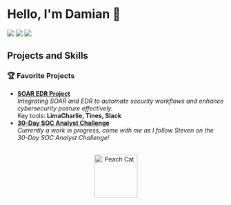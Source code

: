   # Hello, I'm Damian 👋
  <a href="https://www.linkedin.com/in/damivilla/"><img src="https://img.shields.io/badge/-LinkedIn-0072b1?&style=for-the-badge&logo=linkedin&logoColor=white" /></a>
  <a href="https://medium.com/@dsuyu"><img src="https://img.shields.io/badge/-Medium-12100E?&style=for-the-badge&logo=medium&logoColor=white" /></a>
  <a href="https://tryhackme.com/r/p/dsuyu"><img src="https://img.shields.io/badge/-TryHackMe-2d3748?&style=for-the-badge&logo=TryHackMe&logoColor=white" /></a>
<br>

<!--
I am an undergraduate student working as an RSOC Student Analyst at my university! I have a deep interest in cybersecurity and a love for learning! 
### My Blog
Check out my [Medium blog](https://medium.com/@dsuyu) where I write about cybersecurity and IT concepts, including:
- [Malware, Threats, and Vulnerabilities](https://medium.com/@dsuyu/intro-to-malware-threats-and-vulnerabilities-e5ffa455badb)
- [Network Security Components](https://medium.com/@dsuyu/some-components-of-network-security-7959c0937d0f)
- [Compliance, Laws, and Regulations](https://medium.com/@dsuyu/intro-to-compliance-laws-and-regulations-fc41777fbacf)

-->
    
## Projects and Skills
### 🏆 Favorite Projects
- **[SOAR EDR Project](https://github.com/dsuyu1/SOAR-EDR-Project)**                                                   
  *Integrating SOAR and EDR to automate security workflows and enhance cybersecurity posture effectively.*                    
  Key tools: **LimaCharlie, Tines, Slack**
- **[30-Day SOC Analyst Challenge](https://github.com/dsuyu1/30-Day-SOC-Analyst-Challenge)**                             
  *Currently a work in progress, come with me as I follow Steven on the 30-Day SOC Analyst Challenge!*

<!--

### Cybersecurity
| Skill                                         | Associated Project         |
|-----------------------------------------------|----------------------------|
| Mapping Network Topologies | [Cisco Packet Tracer](https://github.com/dsuyu1/ciscopackettracer), [SOC Automation Project](https://github.com/dsuyu1/SOC-Automation-Project)|
| Endpoint Virtualization    | [SOC Automation Project](https://github.com/dsuyu1/SOC-Automation-Project) |
| Sysmon | [SOC Automation Project](https://github.com/dsuyu1/SOC-Automation-Project) |
| Penetration Testing/Ethical Hacking | [Hack The Box](https://github.com/dsuyu1/Hack-The-Box), [TryHackMe](https://github.com/dsuyu1/TryHackMe)|



### Software Development
| Skill                                         | Associated Project         |
|-----------------------------------------------|----------------------------|
| Java | [Java CSCI3326](https://github.com/dsuyu1/Java-CSCI3326) |
| Python                     | [cbspython](https://github.com/dsuyu1/cbspython)|
<!--
### Database Management
| Skill                                         | Associated Project         |
|-----------------------------------------------|----------------------------|
| SQL | [TryHackMe](https://github.com/dsuyu1/TryHackMe/tree/main/2-SQL%20Fundamentals) |
| Redis | [Hack The Box](https://github.com/dsuyu1/Hack-The-Box/blob/main/startingpoint/4-redeemer/redeemerpwned.md) |

## Tools
<div>
  <table>
    <tr>
      <th>Network</th>
      <th>SIEM</th>
      <th>SOAR</th>
      <th>XDR</th>
      <th>EDR</th>
      <th>Incident Response</th>
    </tr>
    <tr>
      <td><a href="https://www.wireshark.org/"><img src="https://miro.medium.com/v2/resize:fit:1200/0*zFEilgbfPjq9rr9L.png" width="100" /></a></td>
      <td>
        <a href="https://www.elastic.co/security/siem"><img src="https://www.kuppingercole.com/pics/logo-elastic-horizontal-color.png" width="100"></a><br>
        <a href="https://wazuh.com/"><img src="https://wazuh.com/uploads/2022/05/wazuh-logo.png" width="100"></a>
      </td>
      <td>
        <a href="https://shuffler.io/"><img src="https://shuffler.io/images/Shuffle_logo.png" width="50"></a>
        <a href="https://www.tines.com/"><img src="https://www.armis.com/wp-content/uploads/2024/08/TinesLogoPurple500.png" width = "100"></a>
      </td>
      <td><a href="https://wazuh.com/"><img src="https://wazuh.com/uploads/2022/05/wazuh-logo.png" width="100"></a></td>
      <td><a href="https://limacharlie.io/"><img src="https://images.ctfassets.net/8ypp714zy4gs/38PqUmNm6fYnMuHk9v5wTy/888017f6b2d8d8f2e83a4a38c4b56f1d/logo-500x500.png" width = "70"></a></td>
      <td><a href="https://github.com/TheHive-Project/TheHive"><img src="https://github.com/TheHive-Project/TheHive/blob/main/images/thehive-logo.png?raw=true" width="110"></a></td>
    </tr>
  </table>
</div>



## Technical Certifications
<div>
  
[![Google Cybersecurity Certificate](https://img.shields.io/badge/Google%20Cybersecurity%20Certificate-blue?logo=google)](https://coursera.org/share/a7e24b15803459cd69ec413d812c136f)



</div>


## Non-Technical Certifications


## Projects
- Detection Lab
- SOC Automation Project
-->
<br>

<div align="center">
    <img src="https://media.tenor.com/1re8tSKaslIAAAAj/peach-cat-goma.gif" alt="Peach Cat" height="100" />
    
</div>
